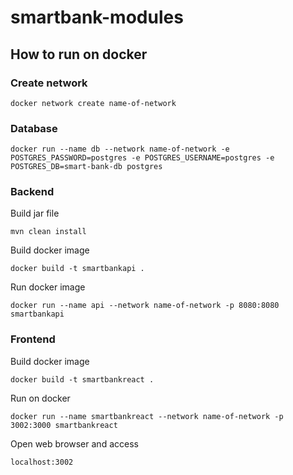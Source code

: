 # smartbank-modules
## How to run on docker
### Create network
```
docker network create name-of-network
```
### Database
```
docker run --name db --network name-of-network -e POSTGRES_PASSWORD=postgres -e POSTGRES_USERNAME=postgres -e POSTGRES_DB=smart-bank-db postgres
```
### Backend
Build jar file
```
mvn clean install
```
Build docker image
```
docker build -t smartbankapi .
```
Run docker image
```
docker run --name api --network name-of-network -p 8080:8080 smartbankapi
```
### Frontend
Build docker image
```
docker build -t smartbankreact .
```
Run on docker
```
docker run --name smartbankreact --network name-of-network -p 3002:3000 smartbankreact
```
Open web browser and access
```
localhost:3002
```
